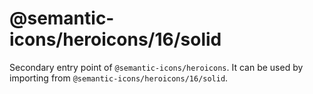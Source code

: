 # @semantic-icons/heroicons/16/solid

Secondary entry point of `@semantic-icons/heroicons`. It can be used by importing from `@semantic-icons/heroicons/16/solid`.
